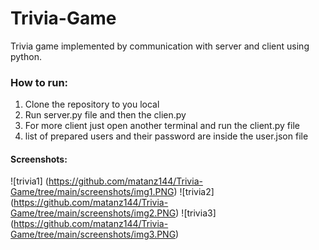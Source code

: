 # Trivia-Game
Trivia game implemented by communication with server and client using python.

### How to run:
1. Clone the repository to you local
2. Run server.py file and then the clien.py
3. For more client just open another terminal and run the client.py file
4. list of prepared users and their password are inside the user.json file 

#### Screenshots:

![trivia1] (https://github.com/matanz144/Trivia-Game/tree/main/screenshots/img1.PNG)
![trivia2] (https://github.com/matanz144/Trivia-Game/tree/main/screenshots/img2.PNG)
![trivia3] (https://github.com/matanz144/Trivia-Game/tree/main/screenshots/img3.PNG)
